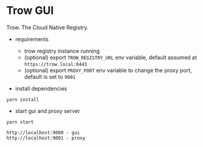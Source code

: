 # Trow GUI

Trow. The Cloud Native Registry.

-   requirements

    -   trow registry instance running
    -   (optional) export `TROW_REGISTRY_URL` env variable, default assumed at `https://trow.local:8443`
    -   (optional) export `PROXY_PORT` env variable to change the proxy port, default is set to `9001`

-   install dependencies

```
yarn install
```

-   start gui and proxy server

```
yarn start
```

```
http://localhost:9000 - gui
http://localhost:9001 - proxy

```
